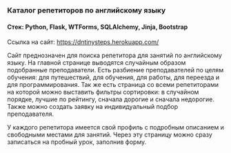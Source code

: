 ### Каталог репетиторов по английскому языку
#### Стек: Python, Flask, WTForms, SQLAlchemy, Jinja, Bootstrap

Ccылка на сайт: https://dntinysteps.herokuapp.com/

Сайт преднозначен для поиска репетитора для занятий по английскому языку. На главной странице выводятся случайным образом подобранные преподаватели. Есть разбиение преподавателей по целям обучения: для путешествий, для обучения, для работы, для переезда и для программирования. Так же есть страница со всеми репетиторами на которой можно выставить фильтры сортировки: в случайном порядке, лучшие по рейтингу, сначала дорогие и сначала недорогие. Также можно создать заявку на индивидуальный подбор преподавателя. 

У каждого репетитора имеется свой профиль с подробным описанием и свободными местами для занятий. Через эту страницу можно сразу записаться на пробный урок, заполнив форму.


